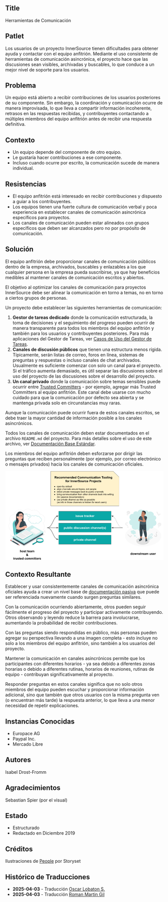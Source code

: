 ## Title

Herramientas de Comunicación

## Patlet

Los usuarios de un proyecto InnerSource tienen dificultades para obtener ayuda y contactar con el equipo anfitrión. Mediante el uso consistente de herramientas de comunicación asincrónica, el proyecto hace que las discusiones sean visibles, archivadas y buscables, lo que conduce a un mejor nivel de soporte para los usuarios.

## Problema

Un equipo está abierto a recibir contribuciones de los usuarios posteriores de su componente. Sin embargo, la coordinación y comunicación ocurre de manera improvisada, lo que lleva a compartir información incoherente, retrasos en las respuestas recibidas, y contribuyentes contactando a múltiples miembros del equipo anfitrión antes de recibir una respuesta definitiva.

## Contexto

- Un equipo depende del componente de otro equipo.
- Le gustaría hacer contribuciones a ese componente.
- Incluso cuando ocurre por escrito, la comunicación sucede de manera individual.

## Resistencias

- El equipo anfitrión está interesado en recibir contribuciones y dispuesto a guiar a los contribuyentes.
- Los equipos tienen una fuerte cultura de comunicación verbal y poca experiencia en establecer canales de comunicación asincrónica específicos para proyectos.
- Los canales de comunicación pueden estar alineados con grupos específicos que deben ser alcanzados pero no por propósito de comunicación.

## Solución

El equipo anfitrión debe proporcionar canales de comunicación públicos dentro de la empresa, archivados, buscables y enlazables a los que cualquier persona en la empresa pueda suscribirse, ya que hay beneficios medibles al mantener canales de comunicación escritos y abiertos.

El objetivo al optimizar los canales de comunicación para proyectos InnerSource debe ser alinear la comunicación en torno a temas, no en torno a ciertos grupos de personas.

Un proyecto debe establecer las siguientes herramientas de comunicación:

1. **Gestor de tareas dedicado** donde la comunicación estructurada, la toma de decisiones y el seguimiento del progreso pueden ocurrir de manera transparente para todos los miembros del equipo anfitrión y también para los usuarios y contribuyentes posteriores. Para más aplicaciones del Gestor de Tareas, ver [Casos de Uso del Gestor de Tareas](./issue-tracker.md).
2. **Canales de discusión públicos** que tienen una estructura menos rígida. Típicamente, serán listas de correo, foros en línea, sistemas de preguntas y respuestas o incluso canales de chat archivados. Usualmente es suficiente comenzar con solo un canal para el proyecto. Si el tráfico aumenta demasiado, es útil separar las discusiones sobre el uso del proyecto de las discusiones sobre el desarrollo del proyecto.
3. **Un canal privado** donde la comunicación sobre temas sensibles puede ocurrir entre [Trusted Committers](./trusted-committer.md) - por ejemplo, agregar más Trusted Committers al equipo anfitrión. Este canal debe usarse con mucho cuidado para que la comunicación por defecto sea abierta y se mantenga privada solo en circunstancias muy raras.

Aunque la comunicación puede ocurrir fuera de estos canales escritos, se debe traer la mayor cantidad de información posible a los canales asincrónicos.

Todos los canales de comunicación deben estar documentados en el archivo `README.md` del proyecto. Para más detalles sobre el uso de este archivo, ver [Documentación Base Estándar](./base-documentation.md).

Los miembros del equipo anfitrión deben esforzarse por dirigir las preguntas que reciben personalmente (por ejemplo, por correo electrónico o mensajes privados) hacia los canales de comunicación oficiales.

![Herramientas de Comunicación Recomendadas para un Proyecto InnerSource](../../../assets/img/communication-tooling/communication-tooling.png)

## Contexto Resultante

Establecer y usar consistentemente canales de comunicación asincrónica oficiales ayuda a crear un nivel base de [documentación pasiva](https://www.oreilly.com/library/view/understanding-the-innersource/9781491986899/ch04.html) que puede ser referenciada nuevamente cuando surgen preguntas similares.

Con la comunicación ocurriendo abiertamente, otros pueden seguir fácilmente el progreso del proyecto y participar activamente contribuyendo. Otros observando y leyendo reduce la barrera para involucrarse, aumentando la probabilidad de recibir contribuciones.

Con las preguntas siendo respondidas en público, más personas pueden agregar su perspectiva llevando a una imagen completa - esto incluye no solo a los miembros del equipo anfitrión, sino también a los usuarios del proyecto.

Mantener la comunicación en canales asincrónicos permite que los participantes con diferentes horarios - ya sea debido a diferentes zonas horarias o debido a diferentes rutinas, horarios de reuniones, rutinas de equipo - contribuyan significativamente al proyecto.

Responder preguntas en estos canales significa que no solo otros miembros del equipo pueden escuchar y proporcionar información adicional, sino que también que otros usuarios con la misma pregunta ven (o encuentran más tarde) la respuesta anterior, lo que lleva a una menor necesidad de repetir explicaciones.

## Instancias Conocidas

* Europace AG
* Paypal Inc.
* Mercado Libre

## Autores

Isabel Drost-Fromm

## Agradecimientos

Sebastian Spier (por el visual)

## Estado

* Estructurado
* Redactado en Diciembre 2019

## Créditos

Ilustraciones de [People](https://storyset.com/people) por Storyset

## Histórico de Traducciones

- **2025-04-03** - Traducción [Oscar Lobaton S.](https://github.com/ovas04)
- **2025-04-03** - Traducción [Roman Martin Gil](https://github.com/rmarting)
